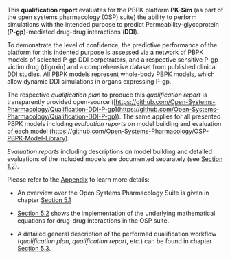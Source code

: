This **qualification report** evaluates for the PBPK platform **PK-Sim** (as part of the open systems pharmacology (OSP) suite) the ability to perform simulations with the intended purpose to predict Permeability-glycoprotein (**P-gp**)-mediated drug-drug interactions (**DDI**).

To demonstrate the level of confidence, the predictive performance of the platform for this indented purpose is assessed via a network of PBPK models of selected P-gp DDI perpetrators, and a respective sensitive P-gp victim drug (digoxin) and a comprehensive dataset from published clinical DDI studies. All PBPK models represent whole-body PBPK models, which allow dynamic DDI simulations in organs expressing P-gp. 

The respective *qualification plan* to produce this *qualification report* is transparently provided open-source ([https://github.com/Open-Systems-Pharmacology/Qualification-DDI-P-gp](https://github.com/Open-Systems-Pharmacology/Qualification-DDI-P-gp)). The same applies for all presented PBPK models including *evaluation reports* on model building and evaluation of each model (https://github.com/Open-Systems-Pharmacology/OSP-PBPK-Model-Library).

*Evaluation reports* including descriptions on model building and detailed evaluations of the included models are documented separately (see [Section 1.2](#12-pgp-ddi-network)).

Please refer to the [Appendix](#5-appendix) to learn more details:

- An overview over the Open Systems Pharmacology Suite is given in chapter [Section 5.1](#51-open-systems-pharmacology-suite-osps-introduction)

- [Section 5.2](#52-mathematical-implementation-of-drug-drug-interactions) shows the implementation of the underlying mathematical equations for drug-drug interactions in the OSP suite.

- A detailed general description of the performed qualification workflow (*qualification plan*, *qualification report*, etc.) can be found in chapter [Section 5.3](#53-automatic-re-qualification-workflow).

  


